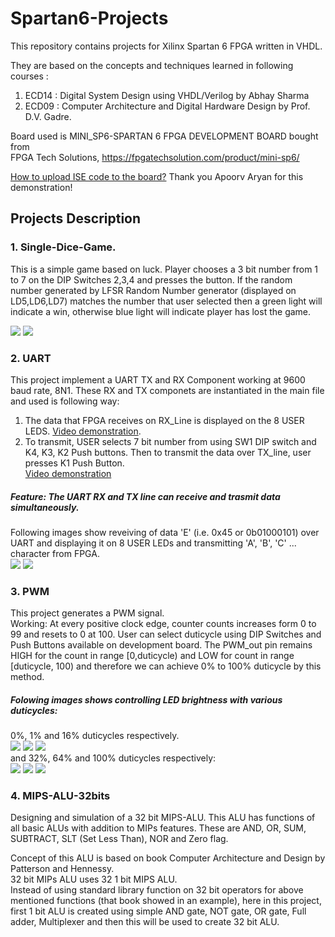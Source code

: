 # Spartan6-Projects

This repository contains projects for Xilinx Spartan 6 FPGA written in VHDL.  

They are based on the concepts and techniques learned in following courses :  
1. ECD14 : Digital System Design using VHDL/Verilog by Abhay Sharma
2. ECD09 : Computer Architecture and Digital Hardware Design by Prof. D.V. Gadre. 

Board used is MINI_SP6-SPARTAN 6 FPGA DEVELOPMENT BOARD bought from  
FPGA Tech Solutions, https://fpgatechsolution.com/product/mini-sp6/

[How to upload ISE code to the board?](https://www.youtube.com/watch?v=ueFb1KmcIBM) Thank you Apoorv Aryan for this demonstration!

## Projects Description 

### 1. Single-Dice-Game. 
This is a simple game based on luck. Player chooses a 3 bit number from 1 to 7 on the DIP Switches 2,3,4 and presses the button. If the random number generated by LFSR Random Number generator (displayed on LD5,LD6,LD7) matches the number that user selected then a green light will indicate a win, otherwise blue light will indicate player has lost the game.

![](https://i.imgur.com/fOJ01yd.jpg)  ![](https://i.imgur.com/eNp2Fle.jpg)

### 2. UART
This project implement a UART TX and RX Component working at 9600 baud rate, 8N1. These RX and TX componets are instantiated in the main file
and used is following way:  
1. The data that FPGA receives on RX_Line is displayed on the 8 USER LEDS.
[Video demonstration](https://www.youtube.com/watch?v=kBL-hSgXtCE).   
2. To transmit, USER selects 7 bit number from using SW1 DIP switch and K4, K3, K2 Push buttons. Then to transmit the data over TX_line, user presses K1 Push Button.  
[Video demonstration](https://www.youtube.com/watch?v=WnD7BVDf550)
##### Feature: The UART RX and TX line can receive and trasmit data simultaneously.   
Following images show reveiving of data 'E' (i.e. 0x45 or 0b01000101) over UART and displaying it on 8 USER LEDs and transmitting 'A', 'B', 'C' ... character from FPGA.  
![](https://i.imgur.com/E4XJVzE.png)     ![](https://i.imgur.com/64pR5rZ.png)

### 3. PWM  
This project generates a PWM signal.  
Working: At every positive clock edge, counter counts increases form 0 to 99 and resets to 0 at 100. User can select duticycle using DIP Switches and Push Buttons available on development board. The PWM_out pin remains HIGH for the count in range [0,duticycle) and LOW for count in range [duticycle, 100) and therefore we can achieve 0% to 100% duticycle by this method.  
##### Folowing images shows controlling LED brightness with various duticycles:   
0%, 1% and 16% duticycles respectively.   
![](https://i.imgur.com/T57K5oP.jpg) ![](https://i.imgur.com/4yakIK3.jpg) ![](https://i.imgur.com/a5MuBmY.jpg)  
and 32%, 64% and 100% duticycles respectively:  
![](https://i.imgur.com/1ZxoZbc.jpg) ![](https://i.imgur.com/ZdLQefE.jpg) ![](https://i.imgur.com/Sqq8mmH.jpg)  

### 4. MIPS-ALU-32bits  
Designing and simulation of a 32 bit MIPS-ALU. This ALU has functions of all basic ALUs with addition to MIPs features.
These are AND, OR, SUM, SUBTRACT, SLT (Set Less Than), NOR and Zero flag.

Concept of this ALU is based on book Computer Architecture and Design by Patterson and Hennessy.  
32 bit MIPs ALU uses 32 1 bit MIPS ALU.  
Instead of using standard library function on 32 bit operators for above mentioned functions (that book showed in an example), here in this project, first 1 bit ALU is created using simple AND gate, NOT gate, OR gate, Full adder, Multiplexer and then this will be used to create 32 bit ALU.

